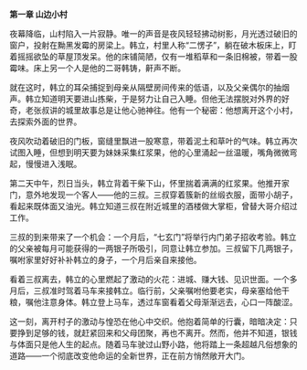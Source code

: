 **第一章 山边小村**

夜幕降临，山村陷入一片寂静。唯一的声音是夜风轻轻拂动树影，月光透过破旧的窗户，投射在黝黑发霉的房梁上。韩立，村里人称“二愣子”，躺在破木板床上，盯着摇摇欲坠的草屋顶发呆。他的床铺简陋，仅有一堆稻草和一条旧棉被，带着一股霉味。床上另一个人是他的二哥韩铸，鼾声不断。

就在这时，韩立的耳朵捕捉到母亲从隔壁房间传来的低语，以及父亲偶尔的抽烟声。韩立知道明天要进山拣柴，于是努力让自己入睡。但他无法摆脱对外界的好奇，老张叔讲的城里故事总是让他心驰神往。他有一个秘密：他想离开这个小村，去探索外面的世界。

夜风吹动着破旧的门板，窗缝里飘进一股寒意，带着泥土和草叶的气味。韩立再次试图入睡，但想到明天要为妹妹采集红浆果，他的心里涌起一丝温暖，嘴角微微弯起，慢慢进入浅眠。

第二天中午，烈日当头，韩立背着干柴下山，怀里揣着满满的红浆果。他推开家门，意外地发现一个客人——他的三叔。三叔穿着簇新的丝缎衣服，面带小胡子，看起来既体面又油光。韩立知道三叔在附近城里的酒楼做大掌柜，曾替大哥介绍过工作。

三叔的到来带来了一个机会：一个月后，“七玄门”将举行内门弟子招收考验。韩立的父亲被每月可能获得的一两银子所吸引，同意让韩立参加。三叔留下几两银子，嘱咐家里好好补补韩立的身子，一个月后亲自来接他。

看着三叔离去，韩立的心里燃起了激动的火花：进城、赚大钱、见识世面。一个多月后，三叔准时驾着马车来接韩立。临行前，父亲嘱咐他要老实，母亲塞给他干粮，嘱他注意身体。韩立登上马车，透过车窗看着父母渐渐远去，心口一阵酸涩。

这一刻，离开村子的激动与惶恐在他心中交织。他抱着简单的行囊，暗暗决定：只要挣到足够的钱，就赶紧回来和父母团聚，再也不离开。然而，他并不知道，银钱与体面只是他人生的起点。随着马车驶过山野小路，他将踏上一条超越凡俗想象的道路——一个彻底改变他命运的全新世界，正在前方悄然敞开大门。